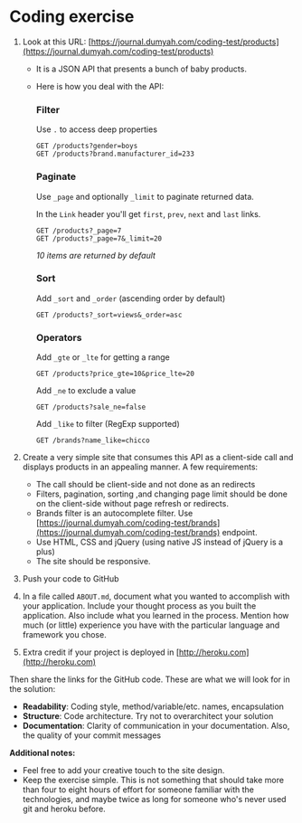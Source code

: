 Coding exercise
===============

1. Look at this URL: [https://journal.dumyah.com/coding-test/products](https://journal.dumyah.com/coding-test/products)
    * It is a JSON API that presents a bunch of baby products.
    * Here is how you deal with the API:
        ### Filter
        
        Use `.` to access deep properties
        
        ```
        GET /products?gender=boys
        GET /products?brand.manufacturer_id=233
        ```
        
        ### Paginate
        
        Use `_page` and optionally `_limit` to paginate returned data.
        
        In the `Link` header you'll get `first`, `prev`, `next` and `last` links.
        
        
        ```
        GET /products?_page=7
        GET /products?_page=7&_limit=20
        ```
        
        _10 items are returned by default_
        
        ### Sort
        
        Add `_sort` and `_order` (ascending order by default)
        
        ```
        GET /products?_sort=views&_order=asc
        ```
       
        ### Operators
        
        Add `_gte` or `_lte` for getting a range
        
        ```
        GET /products?price_gte=10&price_lte=20
        ```
        
        Add `_ne` to exclude a value
        
        ```
        GET /products?sale_ne=false
        ```
        
        Add `_like` to filter (RegExp supported)
        
        ```
        GET /brands?name_like=chicco
        ```

3. Create a very simple site that consumes this API as a client-side call and displays products in an appealing manner. A few requirements:
    * The call should be client-side and not done as an redirects
    * Filters, pagination, sorting ,and changing page limit should be done on the client-side without page refresh or redirects.
    * Brands filter is an autocomplete filter. Use [https://journal.dumyah.com/coding-test/brands](https://journal.dumyah.com/coding-test/brands) endpoint. 
    * Use HTML, CSS and jQuery (using native JS instead of jQuery is a plus)
    * The site should be responsive.  
4. Push your code to GitHub
6. In a file called `ABOUT.md`, document what you wanted to accomplish with your application. Include your thought process as you built the application. Also include what you learned in the process. Mention how much (or little) experience you have with the particular language and framework you chose.
7. Extra credit if your project is deployed in [http://heroku.com](http://heroku.com)

Then share the links for the GitHub code.  These are what we will look for in the solution:

* **Readability**: Coding style, method/variable/etc. names, encapsulation
* **Structure**: Code architecture. Try not to overarchitect your solution
* **Documentation**: Clarity of communication in your documentation. Also, the quality of your commit messages

**Additional notes:**
* Feel free to add your creative touch to the site design.
* Keep the exercise simple.  This is not something that should take more than four to eight hours of effort for someone familiar with the technologies, and maybe twice as long for someone who's never used git and heroku before.